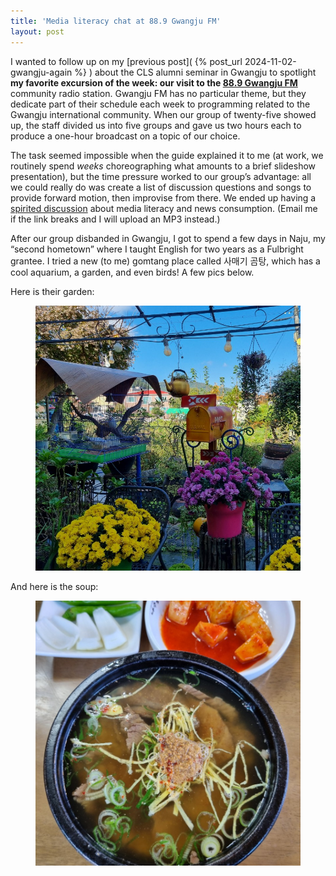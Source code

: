 ```yaml
---
title: 'Media literacy chat at 88.9 Gwangju FM'
layout: post
---
```


I wanted to follow up on my [previous post]( {% post_url
2024-11-02-gwangju-again %} ) about the CLS alumni seminar in Gwangju to
spotlight **my favorite excursion of the week: our visit to the [88.9 Gwangju
FM]( https://kjfm.communityradio.kr/ )** community radio station. Gwangju FM has
no particular theme, but they dedicate part of their schedule each week to
programming related to the Gwangju international community. When our group of
twenty-five showed up, the staff divided us into five groups and gave us two
hours each to produce a one-hour broadcast on a topic of our choice.

The task seemed impossible when the guide explained it to me (at work, we
routinely spend *weeks* choreographing what amounts to a brief slideshow
presentation), but the time pressure worked to our group’s advantage: all we
could really do was create a list of discussion questions and songs to provide
forward motion, then improvise from there. We ended up having a [spirited
discussion](
https://kjfm.communityradio.kr/broadcast/podcast/subPdcstList.do?pdcstId=PDCST_00000000003858&pdcstCd=C&orgnztId=OPRTN_01
) about media literacy and news consumption. (Email me if the link breaks and I
will upload an MP3 instead.)

After our group disbanded in Gwangju, I got to spend a few days in Naju, my
“second hometown” where I taught English for two years as a Fulbright grantee. I
tried a new (to me) gomtang place called 사매기 곰탕, which has a cool aquarium,
a garden, and even birds! A few pics below.<!--more-->

Here is their garden:

<figure>
<img
  src="/assets/naju-samaegi-gomtang-garden.jpg"
  class="compact"
  alt="The garden at samaegi gomtang (사매기 곰탕)."
/>
</figure>

And here is the soup:

<figure>
<img
  src="/assets/naju-samaegi-gomtang-soup.jpg"
  class="compact"
  alt="The soup at samaegi gomtang (사매기 곰탕)."
/>
</figure>
